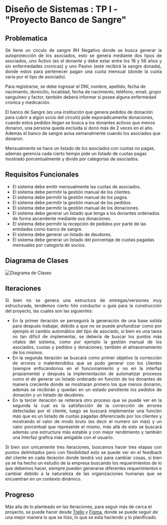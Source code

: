 <h1 style = "font-weight : bold"> Diseño de Sistemas : TP I - "Proyecto Banco de Sangre" </h1>

<h2>Problematica</h2>
<p style = "text-align : justify;">Se tiene un circulo de sangre RH Negativo donde se busca generar la autoprotección de los asociados, esto se genera mediante dos tipos de asociados, uno Activo (es el donante y debe estar entre los 18 y 56 años y sin enfermedades cronicas) y uno Pasivo (este recibirá la sangre donada), donde estos para pertenecer pagan una cuota mensual (donde la cuota varia por el tipo de asociado).

Para registrarse, se debe ingresar el DNI, nombre, apellido, fecha de nacimiento, domicilio, localidad, fecha de nacimiento, teléfono, email, grupo sanguíneo y factor, también deberá informar si posee alguna enfermedad cronica y medicación.

El banco de Sangre (es una institución que genera pedidos de donación para cubrir a algún socio del circulo) pide esporadicamente donaciones, cuando estos pedidos llegan se busca a los donantes activos que menos donaron, una persona queda excluida sí donó más de 2 veces en el año. Además el banco de sangre avisa semanalmente cuando los asociados que donaron.

Mensualmente se hace un listado de los asociados con cuotas no pagas, además gerencia cada cierto tiempo pide un listado de cuotas pagas mostrado porcentualmente y divido por categorias de asociados.
</p>

<h2>Requisitos Funcionales</h2>
  <ul>
    <li>El sistema debe emitir mensualmente las cuotas de asociados.</li>
    <li>El sistema debe permitir la gestión manual de los clientes.</li>
    <li>El sistema debe permitir la gestión manual de los pagos.</li>
    <li>El sistema debe permitir la gestión manual de los pedidos.</li>
    <li>El sistema debe permitir la gestión manual de los donaciones.</li>
    <li>El sistema debe generar un listado que tenga a los donantes ordenados de forma ascendente mediante sus donaciones.</li>
    <li>El sistema debe permitir la recepción de pedidos por parte de las entidades como banco de sangre. </li>
    <li>El sistema debe generar un listado de deudores. </li>
    <li>El sistema debe generar un listado del porcentaje de cuotas pagadas mensuales por categoría de socios.</li>  
</ul>

<h2>Diagrama de Clases</h2>
<img src="https://user-images.githubusercontent.com/43465958/161407748-ad0b3a75-8b5d-4e20-96f1-7f976afd292c.svg" alt="Diagrama de Clases">

<h2>Iteraciones</h2>
<p style = "text-align : justify;">Sí bien no se genera una estructura de entregas/versiones muy estructurada, tendemos cierto hilo conductor o guía para la construcción del proyecto, las cuales son las siguientes:</p>

<ul>
	<li style = "text-align : justify;">En la primer iteración se perseguirá la generación de una base solida para después trabajar, debido a que no se puede profundizar como por ejemplo el cambio automático del tipo de asociado, sí bien es una tarea no tan difícil de implementar, se debería de buscar los puntos más vitales del sistema,  como por ejemplo la gestión manual de los asociados, cuotas y pedidos y donaciones, también el almacenamiento de los mismos.</li>
	<li style = "text-align : justify;">En la segunda iteración se buscará como primer objetivo la corrección de errores o malentendidos que se pudo generar con los clientes (siempre enfocándonos en el funcionamiento y no en la interfaz propiamente) y después la implementación de automatizar procesos como el de generar un listado ordenado en función de los donantes de manera creciente donde se mostraran primero los que menos donaron, además se recibirán y quedan en un estado pendiente los pedidos de donación y un listado de deudores.</li>
	<li style = "text-align : justify;">En la tercer iteración se reiterará otro proceso que se puede ver en la segunda la cual es la satisfacción de la corrección de errores detectadas por el cliente, luego se buscará implementar una función más que es un listado de cuotas pagadas diferenciado por los clientes y mostrando el valor de modo bruto (es decir el numero sin más) y un valor porcentual que represente el mismo, más allá de esto se buscará además una estructura más estable y con mejor rendimiento y también una Interfaz grafica más amigable con el usuario.</li>	
</ul>

<p style = "text-align : justify;"> Sí bien son unicamente tres iteraciones, buscamos hacer tres etapas con puntos delimitados pero con flexibilidad esto se puede ver en el feedback del cliente en cada iteración donde tendrá voz para cambiar cosas, sí bien ya se ha hecho un estudio de la empresa buscando los requerimientos de lo que debemos hacer, siempre pueden generarse diferentes requerimientos o cambiar debido a la naturaleza de las organizaciones humanas que se encuentran en un contexto dinámico.</p>

<h2>Progreso</h2>
<p>Más alla de lo planteado en las iteraciones, para seguir más de cerca el proyecto, se puede hacer desde <a href="https://trello.com/b/skcBIqif/dise%C3%B1o-de-sistemas-tp1">Trello</a> y <a href ="https://www.figma.com/file/4PTE6pRpII4zHQmzRZdz0x/Untitled?node-id=7%3A2">Figma</a>, donde se puede seguir de una mejor manera lo que se hizo, lo que se esta haciendo y lo planificado. </p>
